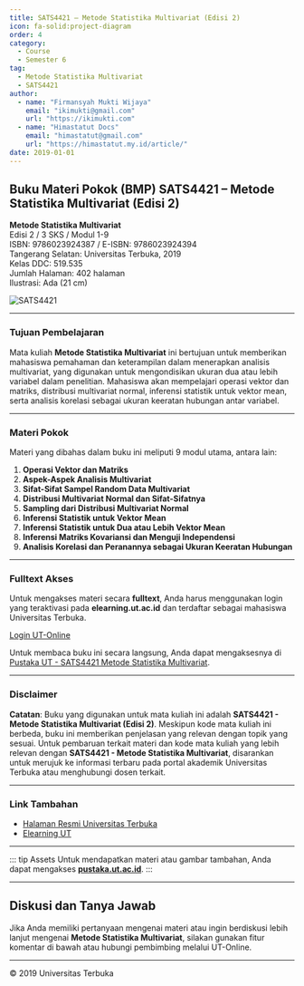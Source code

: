 ```yaml
--- 
title: SATS4421 – Metode Statistika Multivariat (Edisi 2)
icon: fa-solid:project-diagram
order: 4
category:
  - Course
  - Semester 6
tag:
  - Metode Statistika Multivariat
  - SATS4421
author:
  - name: "Firmansyah Mukti Wijaya"
    email: "ikimukti@gmail.com"
    url: "https://ikimukti.com"
  - name: "Himastatut Docs"
    email: "himastatut@gmail.com"
    url: "https://himastatut.my.id/article/"
date: 2019-01-01
--- 
```


## Buku Materi Pokok (BMP) SATS4421 – Metode Statistika Multivariat (Edisi 2)

**Metode Statistika Multivariat**  
Edisi 2 / 3 SKS / Modul 1-9  
ISBN: 9786023924387 / E-ISBN: 9786023924394  
Tangerang Selatan: Universitas Terbuka, 2019  
Kelas DDC: 519.535  
Jumlah Halaman: 402 halaman  
Ilustrasi: Ada (21 cm)

![SATS4421](https://pustaka.ut.ac.id/lib/wp-content/uploads/2020/07/SATS442102.jpg)

--- 

### Tujuan Pembelajaran

Mata kuliah **Metode Statistika Multivariat** ini bertujuan untuk memberikan mahasiswa pemahaman dan keterampilan dalam menerapkan analisis multivariat, yang digunakan untuk mengondisikan ukuran dua atau lebih variabel dalam penelitian. Mahasiswa akan mempelajari operasi vektor dan matriks, distribusi multivariat normal, inferensi statistik untuk vektor mean, serta analisis korelasi sebagai ukuran keeratan hubungan antar variabel.

--- 

### Materi Pokok

Materi yang dibahas dalam buku ini meliputi 9 modul utama, antara lain:

1. **Operasi Vektor dan Matriks**
2. **Aspek-Aspek Analisis Multivariat**
3. **Sifat-Sifat Sampel Random Data Multivariat**
4. **Distribusi Multivariat Normal dan Sifat-Sifatnya**
5. **Sampling dari Distribusi Multivariat Normal**
6. **Inferensi Statistik untuk Vektor Mean**
7. **Inferensi Statistik untuk Dua atau Lebih Vektor Mean**
8. **Inferensi Matriks Kovariansi dan Menguji Independensi**
9. **Analisis Korelasi dan Peranannya sebagai Ukuran Keeratan Hubungan**

--- 

### Fulltext Akses

Untuk mengakses materi secara **fulltext**, Anda harus menggunakan login yang teraktivasi pada **elearning.ut.ac.id** dan terdaftar sebagai mahasiswa Universitas Terbuka.

[Login UT-Online](http://elearning.ut.ac.id)

Untuk membaca buku ini secara langsung, Anda dapat mengaksesnya di [Pustaka UT - SATS4421 Metode Statistika Multivariat](https://pustaka.ut.ac.id/lib/sats4421-metode-statistika-multivariat-edisi-2-2/).

--- 

### Disclaimer

**Catatan**: Buku yang digunakan untuk mata kuliah ini adalah **SATS4421 - Metode Statistika Multivariat (Edisi 2)**. Meskipun kode mata kuliah ini berbeda, buku ini memberikan penjelasan yang relevan dengan topik yang sesuai. Untuk pembaruan terkait materi dan kode mata kuliah yang lebih relevan dengan **SATS4421 - Metode Statistika Multivariat**, disarankan untuk merujuk ke informasi terbaru pada portal akademik Universitas Terbuka atau menghubungi dosen terkait.

--- 

### Link Tambahan

- [Halaman Resmi Universitas Terbuka](https://www.ut.ac.id)
- [Elearning UT](http://elearning.ut.ac.id)

--- 

::: tip Assets
Untuk mendapatkan materi atau gambar tambahan, Anda dapat mengakses **[pustaka.ut.ac.id](https://pustaka.ut.ac.id)**.
:::

--- 

## Diskusi dan Tanya Jawab

Jika Anda memiliki pertanyaan mengenai materi atau ingin berdiskusi lebih lanjut mengenai **Metode Statistika Multivariat**, silakan gunakan fitur komentar di bawah atau hubungi pembimbing melalui UT-Online.

--- 

<footer>
  <p>© 2019 Universitas Terbuka</p>
</footer>

